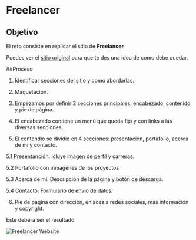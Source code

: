 # Freelancer


## Objetivo

El reto consiste en replicar el sitio de **Freelancer**

Puedes ver el [sitio original](https://blackrockdigital.github.io/startbootstrap-freelancer/)
  para que te des una idea de como debe quedar.


##Proceso
 
1. Identificar secciones del sitio y como abordarlas.

2. Maquetación. 

3. Empezamos por definir 3 secciones principales, encabezado, contenido y pie de página. 

4. El encabezado contiene un menú que queda fijo y con links a las diversas secciones. 

5. El contendio se dividio en 4 secciones: presentación, portafolio, acerca de mí y contacto.
  
  5.1  Presentanción: icluye imagen de perfil y carreras.

  5.2  Portafolio con inmagenes de los proyectos 

  5.3  Acerca de mí: Descripción de la página y botón de descarga. 

  5.4  Contacto: Formulario de envío de datos. 

6. Pie de página con dirección, enlaces a redes sociales, más información y copyright. 


Este deberá ser el resultado: 

![Freelancer Website](docs/fullpage.png)





